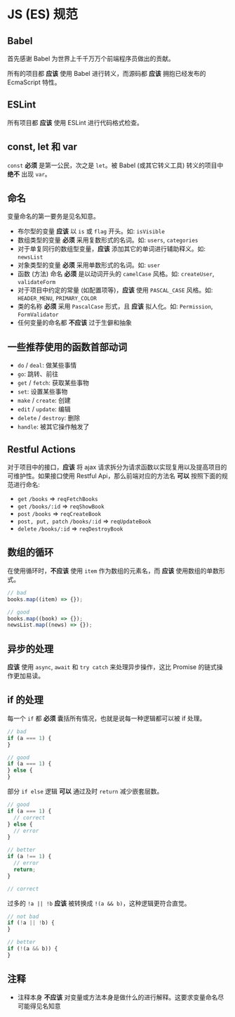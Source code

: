 # JS (ES) 规范

## Babel

首先感谢 Babel 为世界上千千万万个前端程序员做出的贡献。

所有的项目都 **应该** 使用 Babel 进行转义，而源码都 **应该** 拥抱已经发布的 EcmaScript 特性。

## ESLint

所有项目都 **应该** 使用 ESLint 进行代码格式检查。

## const, let 和 var

`const` **必须** 是第一公民，次之是 `let`。被 Babel (或其它转义工具) 转义的项目中 **绝不** 出现 `var`。

## 命名

变量命名的第一要务是见名知意。

- 布尔型的变量 **应该** 以 `is` 或 `flag` 开头。如: `isVisible`
- 数组类型的变量 **必须** 采用复数形式的名词。如: `users`, `categories`
- 对于单复同行的数组型变量，**应该** 添加其它的单词进行辅助释义。如: `newsList`
- 对象类型的变量 **必须** 采用单数形式的名词。如: `user`
- 函数 (方法) 命名 **必须** 是以动词开头的 `camelCase` 风格。如: `createUser`, `validateForm`
- 对于项目中约定的常量 (如配置项等)，**应该** 使用 `PASCAL_CASE` 风格。如: `HEADER_MENU`, `PRIMARY_COLOR`
- 类的名称 **必须** 采用 `PascalCase` 形式，且 **应该** 拟人化。如: `Permission`, `FormValidator`
- 任何变量的命名都 **不应该** 过于生僻和抽象

## 一些推荐使用的函数首部动词

- `do` / `deal`: 做某些事情
- `go`: 跳转、前往
- `get` / `fetch`: 获取某些事物
- `set`: 设置某些事物
- `make` / `create`: 创建
- `edit` / `update`: 编辑
- `delete` / `destroy`: 删除
- `handle`: 被其它操作触发了

## Restful Actions

对于项目中的接口，**应该** 将 ajax 请求拆分为请求函数以实现复用以及提高项目的可维护性。如果接口使用 Restful Api，那么前端对应的方法名 **可以** 按照下面的规范进行命名:

- `get` `/books` => `reqFetchBooks`
- `get` `/books/:id` => `reqShowBook`
- `post` `/books` => `reqCreateBook`
- `post, put, patch` `/books/:id` => `reqUpdateBook`
- `delete` `/books/:id` => `reqDestroyBook`

## 数组的循环

在使用循环时，**不应该** 使用 `item` 作为数组的元素名，而 **应该** 使用数组的单数形式。

```js
// bad
books.map((item) => {});

// good
books.map((book) => {});
newsList.map((news) => {});
```

## 异步的处理

**应该** 使用 `async`, `await` 和 `try catch` 来处理异步操作，这比 Promise 的链式操作更加易读。

## if 的处理

每一个 `if` 都 **必须** 囊括所有情况，也就是说每一种逻辑都可以被 if 处理。

```js
// bad
if (a === 1) {
}

// good
if (a === 1) {
} else {
}
```

部分 `if else` 逻辑 **可以** 通过及时 `return` 减少嵌套层数。

```js
// good
if (a === 1) {
  // correct
} else {
  // error
}

// better
if (a !== 1) {
  // error
  return;
}

// correct
```

过多的 `!a || !b` **应该** 被转换成 `!(a && b)`，这种逻辑更符合直觉。

```js
// not bad
if (!a || !b) {
}

// better
if (!(a && b)) {
}
```

## 注释

- 注释本身 **不应该** 对变量或方法本身是做什么的进行解释。这要求变量命名尽可能得见名知意
